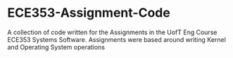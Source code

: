 # ECE353-Assignment-Code
A collection of code written for the Assignments in the UofT Eng Course ECE353 Systems Software. Assignments were based around writing Kernel and Operating System operations 
